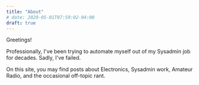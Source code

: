 ```yaml
---
title: "About"
# date: 2020-05-01T07:59:02-04:00
draft: true
---
```

Greetings!

Professionally, I've been trying to automate myself out of my Sysadmin job for decades. Sadly, I've failed.

On this site, you may find posts about Electronics, Sysadmin work, Amateur Radio, and the occasional off-topic rant.
